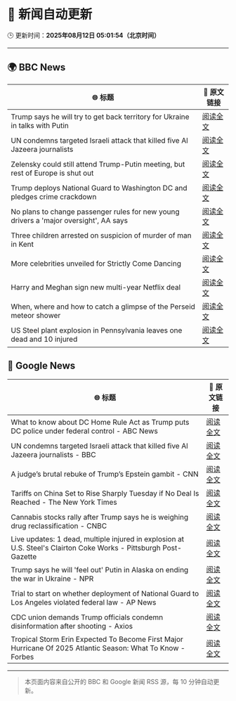 # 🧠 新闻自动更新

🕒 更新时间：**2025年08月12日 05:01:54（北京时间）**

---

## 🌍 BBC News

| 🌐 标题 | 🔗 原文链接 |
|--------|-------------|
| Trump says he will try to get back territory for Ukraine in talks with Putin | [阅读全文](https://www.bbc.com/news/articles/c0e99yqv332o?at_medium=RSS&at_campaign=rss) |
| UN condemns targeted Israeli attack that killed five Al Jazeera journalists | [阅读全文](https://www.bbc.com/news/articles/cq688qz3rlro?at_medium=RSS&at_campaign=rss) |
| Zelensky could still attend Trump-Putin meeting, but rest of Europe is shut out | [阅读全文](https://www.bbc.com/news/articles/cn5eedq7ldro?at_medium=RSS&at_campaign=rss) |
| Trump deploys National Guard to Washington DC and pledges crime crackdown | [阅读全文](https://www.bbc.com/news/articles/cm2110me5g4o?at_medium=RSS&at_campaign=rss) |
| No plans to change passenger rules for new young drivers a 'major oversight', AA says | [阅读全文](https://www.bbc.com/news/articles/c8jpp3jwe32o?at_medium=RSS&at_campaign=rss) |
| Three children arrested on suspicion of murder of man in Kent | [阅读全文](https://www.bbc.com/news/articles/cn855zj319yo?at_medium=RSS&at_campaign=rss) |
| More celebrities unveiled for Strictly Come Dancing | [阅读全文](https://www.bbc.com/news/articles/cly3318nrmpo?at_medium=RSS&at_campaign=rss) |
| Harry and Meghan sign new multi-year Netflix deal | [阅读全文](https://www.bbc.com/news/articles/cvgnne6lznzo?at_medium=RSS&at_campaign=rss) |
| When, where and how to catch a glimpse of the Perseid meteor shower | [阅读全文](https://www.bbc.com/news/articles/cwy7d7e82gno?at_medium=RSS&at_campaign=rss) |
| US Steel plant explosion in Pennsylvania leaves one dead and 10 injured | [阅读全文](https://www.bbc.com/news/articles/ckgjj49neldo?at_medium=RSS&at_campaign=rss) |

## 📰 Google News

| 🌐 标题 | 🔗 原文链接 |
|--------|-------------|
| What to know about DC Home Rule Act as Trump puts DC police under federal control - ABC News | [阅读全文](https://news.google.com/rss/articles/CBMikgFBVV95cUxQRlpUZjRDMmItVUhCcDNGOFlCc3dFM2tJeW9EWHRwOENBaUNxdWF0ZjQ5VHp0RHRLYkc4N2NIUTA5SWNhOUpEZS1lbWxpSDZ6aFZFbHhkeFhKQ2lURUxUS2huOGxKTGZpQmNGUGR5eVFTNjJFQWJsUGZZenhmczlSejZmWFVLck1Nc3Z2Y21XREl6QdIBlwFBVV95cUxPNzZ4WFdxSzIxRlNKYXAyZWR1aE5WVi1BYXFFOU5qanZGQmxnZ05obkctd0lRLVB1YmhlUzB6eFJQcTVERUNzemFrYkJpMlEyNngzWng0bVlmM0V4cENSZC11bTYwS3c2d1pJZ29VbmM1djJ1Z3ZRbXlRSGFxbFQ1RTR0ckNiSFN4WGw0MVBXOEZJNG1EMUlr?oc=5) |
| UN condemns targeted Israeli attack that killed five Al Jazeera journalists - BBC | [阅读全文](https://news.google.com/rss/articles/CBMiWkFVX3lxTE9tNjQxSEM1NThYcHFlLW03dkNWenFrNHppUFFnY212UkEtRmxpeTg2dzJhNkJMNkNmZXBCTkUyQktEMFJpaklBU2RpSWkwenVaSlJySkRoUG9Id9IBX0FVX3lxTE9LZjJGeUdvcklyclBlNGhtaGl0MjAwY0tqTFpWdTZDQjFXSEhQNEYxWUV5UHVFV09GaENldV9UbVBaSXlaSFJpbGt5Uy1xOHNVbGVuLU1oTDZERlZaTk9r?oc=5) |
| A judge’s brutal rebuke of Trump’s Epstein gambit - CNN | [阅读全文](https://news.google.com/rss/articles/CBMikAFBVV95cUxNa0FEUTlDd2Z0UG1lQmwzV0ZfQVZlN0xUaUdDWWFpS1YxNlVrcXA4OW9Jc0FYX2hfVXRoWW1BVXJnN1BYdVZKMmtMbW0yeHFqQWdiRDdkdVUtbW9ZS29Oa3kyMURLQWlxQ3Q2YkZxOUNtdGtRMWpab1RVXzBtZ0JrZ0FjeFRUTW5CVDcxQ3dDVzLSAZYBQVVfeXFMTktvd3hUb3lMcXNISXllYVBPWnMwQnlJZDgzYjBZV1RXbllfN1JhWFRveWJnZmJ3ZVVPaTRMUEtNREJ5Vzl6MmRQajVhVno2ZHlMWW1rT3BoS3VrWmcxTWtKZ21qaGZNTGo0aERqQWRseTNxZVJWS1FZd1NaQVFNQnFkMXp3eldXeVo5XzFrMU4yaEdmVXB3?oc=5) |
| Tariffs on China Set to Rise Sharply Tuesday if No Deal Is Reached - The New York Times | [阅读全文](https://news.google.com/rss/articles/CBMihgFBVV95cUxQZ0g4NEFkNHpKSlNjemNVVUFtOElLN29HQm8yakYteW1td2FNUE5RYzBPWGxKTDdrVHhVNl9rSmtHbF9KZHpvcGZ1cGtyQVJKTW90WjhQMXVXY21NNkJTWktLcjBHYWxkTU5zbDVsVV85RDdyOFlmZS1fbGtaQ2xhZGo2MzcwZw?oc=5) |
| Cannabis stocks rally after Trump says he is weighing drug reclassification - CNBC | [阅读全文](https://news.google.com/rss/articles/CBMilwFBVV95cUxONF92R1BqQk9iZzNZdW9kZndOVmM5bXhpWmJhRG9NNWVRV1lvbWd3WlVoTEdtN256d09SQlFFM2RUb2xxLTFCZUJ3TER3bWZma3BqNUczdzBHa2lFYlRUckxlVV8tbHFUZzZ5N2Yya1JpTURUZE9yWlZ1ZHBkd0RQX185MGdSSzVVcTl0cEV4ajhoZ0JJeUlB0gGcAUFVX3lxTE1HWF9GRnd4dFJLRWxVTENRV0FqSDdJY3RJcUV4Z295TGtKLWdqb0c2eTdZM2VNNWQ4TS1uMDRxSzM2NTRnZkpxQXVDLWZRSl9wN2s5RUcxYlFNRFpfQUZyMUQ2R1JfbFdvUzFjeWc1cVV3a19aT2dkejJEckhkSkpiWDhuYUozdG90cmdkdGtVc1dudzVfalZIeU56Mg?oc=5) |
| Live updates: 1 dead, multiple injured in explosion at U.S. Steel's Clairton Coke Works - Pittsburgh Post-Gazette | [阅读全文](https://news.google.com/rss/articles/CBMirwFBVV95cUxNVlByOVZJV05vanB3dUdpenA3Y1pvQzhkcHdDMVh5TTAxVVdrRndHM3BpNlF0enpCX0ZLd2xaWWZVNU1NUjBWamZqNkFkcWpsUnUtVDY3LXV3djg3WWRrOWJMUkJnTVhlS1l1MHhQLTUxcGFMYVV1NXpLaU93ZGlkcFJUcFVoZ243SGxVNjFxQ0l6MF82d0tYaFAxUFgtc1R5RFVIM2NVVXg4bEUyTVVz?oc=5) |
| Trump says he will 'feel out' Putin in Alaska on ending the war in Ukraine - NPR | [阅读全文](https://news.google.com/rss/articles/CBMid0FVX3lxTE9iM2tTcTF5NDdHQ2d4UXZ3dzF3NzFXWEJsN252TG5KX0hBaWNpZHkwSDRMZWlNRXBsU21SY2N2MkJoaGxCTmRBYlJsYk9Qb1p2Sm56QnZrRl9hT1JLd3FKclgzekZTVmtuZm9lcUJwRktuSDlPNFZJ?oc=5) |
| Trial to start on whether deployment of National Guard to Los Angeles violated federal law - AP News | [阅读全文](https://news.google.com/rss/articles/CBMioAFBVV95cUxNTEl6T0Q4dHBMNFN5X051N2xjMWJrSWs5dUJWWmlFM1FsZzVwOWVra00xN2txMFhyMlg5Q3BORTdqQVNOOWg4QmItbHd4V3MzWVR3TmtUaFB6akdVTEJZMUl1MzltQTZuWTRNdXRwRERBbC1yTTd3SzItRjg1X1poQXJsUHhEOWF3dDNaaU55RFBCRFhySGhjYTN2WWNfSlo2?oc=5) |
| CDC union demands Trump officials condemn disinformation after shooting - Axios | [阅读全文](https://news.google.com/rss/articles/CBMiigFBVV95cUxQblhKSUVOT1VBdGtyNFVSUkFoZkN0Y3VJZGFOMzA0VF93VFBvQlhlMEFVdWFHd0I1dHpkaHJvYTF5Y3dPajVtZ3RGU1FpSzgzSW5NaWxIVXl3SlFKVDh1S2xLRDVMc2JtRGpiUjRCaEhmMXFBQXZZVWlyNy04MTlGVkVpeUVCdS1qOWc?oc=5) |
| Tropical Storm Erin Expected To Become First Major Hurricane Of 2025 Atlantic Season: What To Know - Forbes | [阅读全文](https://news.google.com/rss/articles/CBMi6wFBVV95cUxPaXJPQjVtRXVNMGNPVFkxdk0zNUZBLVpOWjg5eEktV0hzbHFGV3JqNi1HR0dUVTktUk14UWFsak9kTi1uU3lnNVNPU0NhM1R0WjB5NDF1ek9sczZFQkNlLUJVVTNWU096VXJ6ZmlFQk9NS1d3b2xDWmx1dHR5YXJHMWlTVFNHZlNPWTd0WTNhVXdqSFJlaTVKd0ZNVE5Odi1EUlYzNTB5V2dQQzlzb0dLc3hUektaSjhIbEdoaW5Wby1wSzFUaDJGSGtsRE5jbE9IQUxaV1Y1LS1uNkxMU19UbUxfcjNObHdwWklN?oc=5) |

---
> 本页面内容来自公开的 BBC 和 Google 新闻 RSS 源，每 10 分钟自动更新。